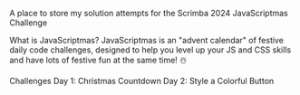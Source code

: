 A place to store my solution attempts for the Scrimba 2024 JavaScriptmas Challenge

What is JavaScriptmas?
JavaScriptmas is an "advent calendar" of festive daily code challenges, designed to help you level up your JS and CSS skills and have lots of festive fun at the same time! ☃️

Challenges
Day 1: Christmas Countdown
Day 2: Style a Colorful Button

